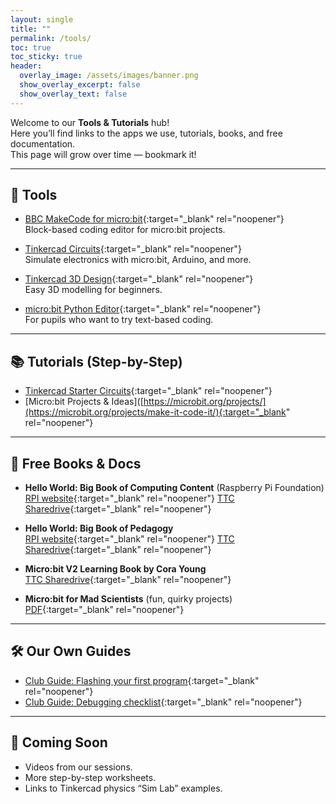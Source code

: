 ```yaml
---
layout: single
title: ""
permalink: /tools/
toc: true
toc_sticky: true
header:
  overlay_image: /assets/images/banner.png
  show_overlay_excerpt: false
  show_overlay_text: false
---
```


Welcome to our **Tools & Tutorials** hub!  
Here you’ll find links to the apps we use, tutorials, books, and free documentation.  
This page will grow over time — bookmark it!

---

## 🔧 Tools

- [BBC MakeCode for micro:bit](https://makecode.microbit.org){:target="_blank" rel="noopener"}  
  Block-based coding editor for micro:bit projects.

- [Tinkercad Circuits](https://www.tinkercad.com/circuits){:target="_blank" rel="noopener"}  
  Simulate electronics with micro:bit, Arduino, and more.

- [Tinkercad 3D Design](https://www.tinkercad.com/3d-design){:target="_blank" rel="noopener"}  
  Easy 3D modelling for beginners.

- [micro:bit Python Editor](https://python.microbit.org/){:target="_blank" rel="noopener"}  
  For pupils who want to try text-based coding.

---

## 📚 Tutorials (Step-by-Step)

- [Tinkercad Starter Circuits](https://www.tinkercad.com/learn/circuits){:target="_blank" rel="noopener"}  
- [Micro:bit Projects & Ideas]([https://microbit.org/projects/](https://microbit.org/projects/make-it-code-it/){:target="_blank" rel="noopener"}  

---

## 📖 Free Books & Docs

- **Hello World: Big Book of Computing Content** (Raspberry Pi Foundation)  
  [RPI website](https://www.raspberrypi.org/hello-world/issues/the-big-book-of-computing-content){:target="_blank" rel="noopener"}
  [TTC Sharedrive](https://drive.google.com/file/d/1SuAj_rpmU2N-0TSW9Vws5-YMHrqSv8N-/view?usp=drive_link){:target="_blank" rel="noopener"}

- **Hello World: Big Book of Pedagogy**  
  [RPI website](https://www.raspberrypi.org/hello-world/issues/the-big-book-of-computing-pedagogy){:target="_blank" rel="noopener"}
  [TTC Sharedrive](https://drive.google.com/file/d/1CsAMgwc0oMCtxVu-nNnNFTI2o6VmF_iS/view?usp=drive_link){:target="_blank" rel="noopener"}

- **Micro:bit V2 Learning Book by Cora Young**   
 [TTC Sharedrive](https://drive.google.com/file/d/1XLkU2YoNfRceLK_6HlpHcmtKa_EW-Sbw/view?usp=drive_link){:target="_blank" rel="noopener"}

- **Micro:bit for Mad Scientists** (fun, quirky projects)  
  [PDF](/assets/docs/Microbit%20for%20mad%20scientists.pdf){:target="_blank" rel="noopener"}

---

## 🛠 Our Own Guides

- [Club Guide: Flashing your first program](/assets/docs/club-guide-first-flash.pdf){:target="_blank" rel="noopener"}  
- [Club Guide: Debugging checklist](/assets/docs/club-guide-debug.pdf){:target="_blank" rel="noopener"}

---

## 🚀 Coming Soon
- Videos from our sessions.  
- More step-by-step worksheets.  
- Links to Tinkercad physics “Sim Lab” examples.
